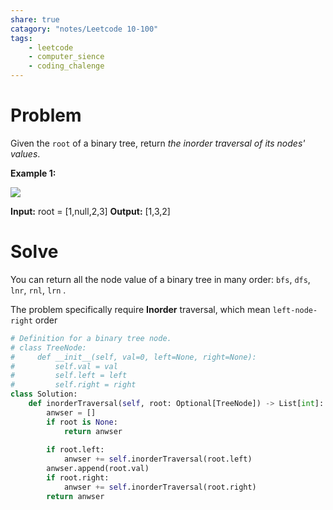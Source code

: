 ```yaml
---
share: true
catagory: "notes/Leetcode 10-100"
tags:
    - leetcode
    - computer_sience
    - coding_chalenge
---
```


# Problem

Given the `root` of a binary tree, return _the inorder traversal of its nodes' values_.

**Example 1:**

![](https://assets.leetcode.com/uploads/2020/09/15/inorder_1.jpg)

**Input:** root = [1,null,2,3]
**Output:** [1,3,2]

# Solve

You can return all the node value of a binary tree in many order: `bfs`, `dfs`, `lnr`, `rnl`, `lrn` .

The problem specifically require **Inorder** traversal, which mean `left-node-right` order


```python
# Definition for a binary tree node.
# class TreeNode:
#     def __init__(self, val=0, left=None, right=None):
#         self.val = val
#         self.left = left
#         self.right = right
class Solution:
    def inorderTraversal(self, root: Optional[TreeNode]) -> List[int]:
        anwser = []
        if root is None:
            return anwser
        
        if root.left:
            anwser += self.inorderTraversal(root.left)
        anwser.append(root.val)
        if root.right:
            anwser += self.inorderTraversal(root.right)
        return anwser
```
